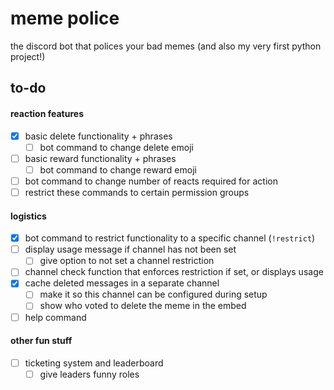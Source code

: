 # meme police
the discord bot that polices your bad memes (and also my very first python project!)

## to-do

#### reaction features
- [x] basic delete functionality + phrases
    - [ ] bot command to change delete emoji
- [ ] basic reward functionality + phrases
    - [ ] bot command to change reward emoji
- [ ] bot command to change number of reacts required for action
- [ ] restrict these commands to certain permission groups

#### logistics
- [x] bot command to restrict functionality to a specific channel (`!restrict`)
- [ ] display usage message if channel has not been set
    - [ ] give option to not set a channel restriction
- [ ] channel check function that enforces restriction if set, or displays usage
- [x] cache deleted messages in a separate channel
    - [ ] make it so this channel can be configured during setup
    - [ ] show who voted to delete the meme in the embed
- [ ] help command

#### other fun stuff
- [ ] ticketing system and leaderboard
    - [ ] give leaders funny roles